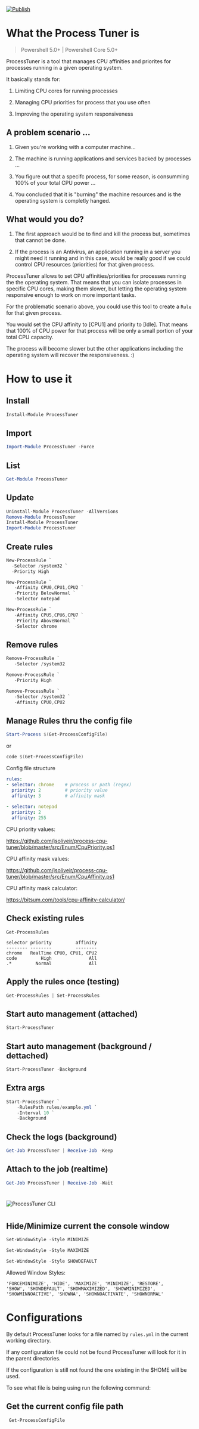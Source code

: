 [![Publish](https://github.com/jsoliveir/ProcessTunerCLI/actions/workflows/publish.yml/badge.svg)](https://github.com/jsoliveir/ProcessTunerCLI/actions/workflows/tests.yml)
# What the Process Tuner is
> Powershell 5.0+ | Powershell Core 5.0+

ProcessTuner is a tool that manages CPU affinities and priorites for processes running in a given operating system. 

It basically stands for:

1. Limiting CPU cores for running processes

2. Managing CPU priorities for process that you use often

3. Improving the operating system responsiveness


## A problem scenario ...

1. Given you're working with a computer machine...

2. The machine is running applications and services backed by processes ...

3. You figure out that a specifc process, for some reason, is consumming 100% of your total CPU power ...

4. You concluded that it is "burning" the machine resources and is the operating system is completly hanged.

## What would you do?

1. The first approach would be to find and kill the process but, sometimes that cannot be done.

2. If the process is an Antivirus, an application running in a server you might need it running and in this case, would be really good if we could control CPU resources (priorities) for that given process. 

ProcessTuner allows to set CPU affinities/priorities for processes running the the operating system. 
That means that you can isolate processes in specific CPU cores, making them slower, but letting the operating system responsive enough to work on more important tasks.

For the problematic scenario above, you could use this tool to create a `Rule` for that  given process. 

You would set the CPU affinity to [CPU1] and priority to [Idle].
That means that 100% of CPU power for that process will be only a small portion of your total CPU capacity.

The process will become slower but the other applications including the operating system will recover the responsiveness. :) 

# How to use it

## Install

```powershell
Install-Module ProcessTuner
```

## Import

```powershell
Import-Module ProcessTuner -Force
```

## List

```powershell
Get-Module ProcessTuner
```

## Update

```powershell
Uninstall-Module ProcessTuner -AllVersions
Remove-Module ProcessTuner
Install-Module ProcessTuner
Import-Module ProcessTuner
```

## Create rules
```powershell
New-ProcessRule `
  -Selector /system32 `
  -Priority High

New-ProcessRule `
   -Affinity CPU0,CPU1,CPU2 `
   -Priority BelowNormal `
   -Selector notepad  

New-ProcessRule `
   -Affinity CPU5,CPU6,CPU7 `
   -Priority AboveNormal `
   -Selector chrome  
```

## Remove rules
```powershell
Remove-ProcessRule `
   -Selector /system32

Remove-ProcessRule `
   -Priority High

Remove-ProcessRule `
   -Selector /system32 `
   -Affinity CPU0,CPU2  
```

## Manage Rules thru the config file

```powershell
Start-Process $(Get-ProcessConfigFile)
```

or 

```powershell
code $(Get-ProcessConfigFile)
```

Config file structure

```yaml
rules:
- selector: chrome    # process or path (regex)
  priority: 2         # priority value 
  affinity: 3         # affinity mask
  
- selector: notepad
  priority: 2
  affinity: 255
```

CPU priority values:

https://github.com/jsoliveir/process-cpu-tuner/blob/master/src/Enum/CpuPriority.ps1

CPU affinity mask values:

https://github.com/jsoliveir/process-cpu-tuner/blob/master/src/Enum/CpuAffinity.ps1

CPU affinity mask calculator:

https://bitsum.com/tools/cpu-affinity-calculator/

## Check existing rules
```powerhell
Get-ProcessRules
```
    selector priority         affinity
    -------- --------         --------
    chrome   RealTime CPU0, CPU1, CPU2
    code         High              All
    .*         Normal              All

## Apply the rules once (testing)

```powershell
Get-ProcessRules | Set-ProcessRules
```

## Start auto management (attached)
```powershell
Start-ProcessTuner 
```

## Start auto management (background / dettached)

```powershell
Start-ProcessTuner -Background
```

## Extra args

```powershell
Start-ProcessTuner `
    -RulesPath rules/example.yml `
    -Interval 10 `
    -Background
```



## Check the logs (background)

```powershell
Get-Job ProcessTuner | Receive-Job -Keep
```

## Attach to the job (realtime)
```powershell
Get-Job ProcessTuner | Receive-Job -Wait
```

# 

![](img/print.png "ProcessTuner CLI")

# 

## Hide/Minimize current the console window

```powershell
Set-WindowStyle -Style MINIMIZE
```

```powershell
Set-WindowStyle -Style MAXIMIZE
```

```powershell
Set-WindowStyle -Style SHOWDEFAULT
```



Allowed Window Styles:

    'FORCEMINIMIZE', 'HIDE', 'MAXIMIZE', 'MINIMIZE', 'RESTORE', 
    'SHOW', 'SHOWDEFAULT', 'SHOWMAXIMIZED', 'SHOWMINIMIZED', 
    'SHOWMINNOACTIVE', 'SHOWNA', 'SHOWNOACTIVATE', 'SHOWNORMAL'



# Configurations 

By default ProcessTuner looks for a file named by `rules.yml` in the current working directory.

If any configuration file could not be found ProcessTuner will look for it in the parent directories.

If the configuration is still not found the one existing in the $HOME will be used.

To see what file is being using run the following command:

## Get the current config file path

```powershell
 Get-ProcessConfigFile
 ```


